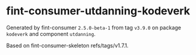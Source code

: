 # fint-consumer-utdanning-kodeverk

Generated by fint-consumer `2.5.0-beta-1` from tag `v3.9.0` on package `kodeverk` and component `utdanning`.

Based on fint-consumer-skeleton refs/tags/v1.7.1.
